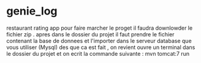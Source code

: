 # genie_log
restaurant rating app 
pour faire marcher le proget il faudra downlowder le fichier zip .
apres dans le dossier du projet il faut prendre le fichier contenant la base de donnees et l'importer dans le serveur database que vous utiliser (Mysql)
des que ca est fait , on revient ouvre un terminal dans le dossier du projet et on ecrit la commande suivante :
  mvn tomcat:7 run
